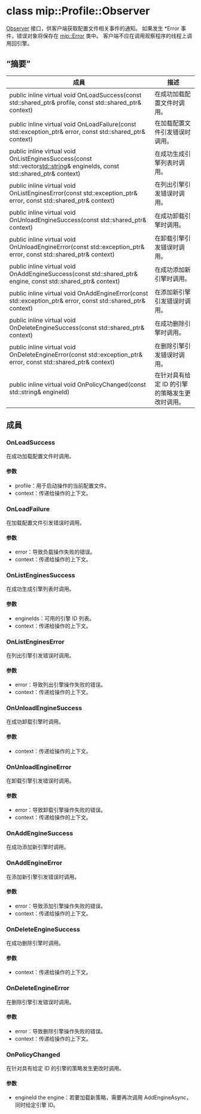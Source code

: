 # <a name="class-mipprofileobserver"></a>class mip::Profile::Observer 
[Observer](#classmip_1_1_profile_1_1_observer) 接口，供客户端获取配置文件相关事件的通知。
如果发生 *Error 事件，错误对象将保存在 [mip::Error](#classmip_1_1_error) 类中。 客户端不应在调用观察程序的线程上调用回引擎。
  
## <a name="summary"></a>“摘要”
 成員                        | 描述                                
--------------------------------|---------------------------------------------
public inline virtual void OnLoadSuccess(const std::shared_ptr<Profile>& profile, const std::shared_ptr<void>& context)  |  在成功加载配置文件时调用。
public inline virtual void OnLoadFailure(const std::exception_ptr& error, const std::shared_ptr<void>& context)  |  在加载配置文件引发错误时调用。
public inline virtual void OnListEnginesSuccess(const std::vector<std::string>& engineIds, const std::shared_ptr<void>& context)  |  在成功生成引擎列表时调用。
public inline virtual void OnListEnginesError(const std::exception_ptr& error, const std::shared_ptr<void>& context)  |  在列出引擎引发错误时调用。
public inline virtual void OnUnloadEngineSuccess(const std::shared_ptr<void>& context)  |  在成功卸载引擎时调用。
public inline virtual void OnUnloadEngineError(const std::exception_ptr& error, const std::shared_ptr<void>& context)  |  在卸载引擎引发错误时调用。
public inline virtual void OnAddEngineSuccess(const std::shared_ptr<PolicyEngine>& engine, const std::shared_ptr<void>& context)  |  在成功添加新引擎时调用。
public inline virtual void OnAddEngineError(const std::exception_ptr& error, const std::shared_ptr<void>& context)  |  在添加新引擎引发错误时调用。
public inline virtual void OnDeleteEngineSuccess(const std::shared_ptr<void>& context)  |  在成功删除引擎时调用。
public inline virtual void OnDeleteEngineError(const std::exception_ptr& error, const std::shared_ptr<void>& context)  |  在删除引擎引发错误时调用。
public inline virtual void OnPolicyChanged(const std::string& engineId)  |  在针对具有给定 ID 的引擎的策略发生更改时调用。
  
## <a name="members"></a>成員
  
### <a name="onloadsuccess"></a>OnLoadSuccess
在成功加载配置文件时调用。
  
#### <a name="parameters"></a>参数
* profile：用于启动操作的当前配置文件。 
* context：传递给操作的上下文。
  
### <a name="onloadfailure"></a>OnLoadFailure
在加载配置文件引发错误时调用。
  
#### <a name="parameters"></a>参数
* error：导致负载操作失败的错误。 
* context：传递给操作的上下文。
  
### <a name="onlistenginessuccess"></a>OnListEnginesSuccess
在成功生成引擎列表时调用。
  
#### <a name="parameters"></a>参数
* engineIds：可用的引擎 ID 列表。 
* context：传递给操作的上下文。
  
### <a name="onlistengineserror"></a>OnListEnginesError
在列出引擎引发错误时调用。
  
#### <a name="parameters"></a>参数
* error：导致列出引擎操作失败的错误。 
* context：传递给操作的上下文。
  
### <a name="onunloadenginesuccess"></a>OnUnloadEngineSuccess
在成功卸载引擎时调用。
  
#### <a name="parameters"></a>参数
* context：传递给操作的上下文。
  
### <a name="onunloadengineerror"></a>OnUnloadEngineError
在卸载引擎引发错误时调用。
  
#### <a name="parameters"></a>参数
* error：导致卸载引擎操作失败的错误。 
* context：传递给操作的上下文。
  
### <a name="onaddenginesuccess"></a>OnAddEngineSuccess
在成功添加新引擎时调用。
  
### <a name="onaddengineerror"></a>OnAddEngineError
在添加新引擎引发错误时调用。
  
#### <a name="parameters"></a>参数
* error：导致添加引擎操作失败的错误。 
* context：传递给操作的上下文。
  
### <a name="ondeleteenginesuccess"></a>OnDeleteEngineSuccess
在成功删除引擎时调用。
  
#### <a name="parameters"></a>参数
* context：传递给操作的上下文。
  
### <a name="ondeleteengineerror"></a>OnDeleteEngineError
在删除引擎引发错误时调用。
  
#### <a name="parameters"></a>参数
* error：导致删除引擎操作失败的错误。 
* context：传递给操作的上下文。
  
### <a name="onpolicychanged"></a>OnPolicyChanged
在针对具有给定 ID 的引擎的策略发生更改时调用。
  
#### <a name="parameters"></a>参数
* engineId the engine：若要加载新策略，需要再次调用 AddEngineAsync，同时给定引擎 ID。